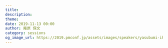 ```yaml
---
title: 
description: 
theme: 
date: 2019-11-13 00:00
author: 庵原 保文
category: sessions
og_image_url: https://2019.pmconf.jp/assets/images/speakers/yasubumi-ihara.png
---
```


